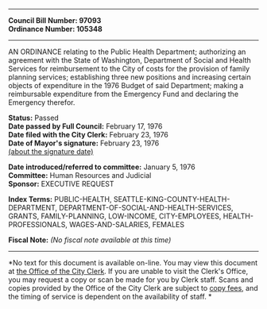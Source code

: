 * * * * *  
  
**Council Bill Number: [](#h0)[](#h2)97093**   
**Ordinance Number: 105348**  
  
* * * * *  
  
AN ORDINANCE relating to the Public Health Department; authorizing an agreement with the State of Washington, Department of Social and Health Services for reimbursement to the City of costs for the provision of family planning services; establishing three new positions and increasing certain objects of expenditure in the 1976 Budget of said Department; making a reimbursable expenditure from the Emergency Fund and declaring the Emergency therefor.  
  
**Status:** Passed   
**Date passed by Full Council:** February 17, 1976   
**Date filed with the City Clerk:** February 23, 1976   
**Date of Mayor's signature:** February 23, 1976   
[(about the signature date)](/~public/approvaldate.htm)   
  
  
**Date introduced/referred to committee:** January 5, 1976   
**Committee:** Human Resources and Judicial   
**Sponsor:** EXECUTIVE REQUEST   
  
**Index Terms:** PUBLIC-HEALTH, SEATTLE-KING-COUNTY-HEALTH-DEPARTMENT, DEPARTMENT-OF-SOCIAL-AND-HEALTH-SERVICES, GRANTS, FAMILY-PLANNING, LOW-INCOME, CITY-EMPLOYEES, HEALTH-PROFESSIONALS, WAGES-AND-SALARIES, FEMALES  
  
**Fiscal Note:** *(No fiscal note available at this time)*  
  
* * * * *  
  
*No text for this document is available on-line. You may view this document at [the Office of the City Clerk](http://www.seattle.gov/leg/clerk/contactUs.htm). If you are unable to visit the Clerk's Office, you may request a copy or scan be made for you by Clerk staff. Scans and copies provided by the Office of the City Clerk are subject to [copy fees](http://clerk.seattle.gov/~public/clerkfees.htm), and the timing of service is dependent on the availability of staff. *  
  
  
